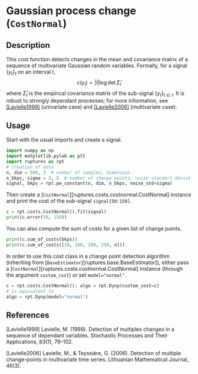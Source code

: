 # Gaussian process change (`CostNormal`)

## Description

This cost function detects changes in the mean and covariance matrix of a sequence of multivariate Gaussian random variables.
Formally, for a signal $\{y_t\}_t$ on an interval $I$,
$$
c(y_{I}) = |I| \log\det\widehat{\Sigma}_I
$$
where $\widehat{\Sigma}_I$ is the empirical covariance matrix of the sub-signal $\{y_t\}_{t\in I}$.
It is robust to strongly dependant processes; for more information, see  [[Lavielle1999]](#Lavielle1999) (univariate case) and [[Lavielle2006]](#Lavielle2006) (multivariate case).


## Usage

Start with the usual imports and create a signal.

```python
import numpy as np
import matplotlib.pylab as plt
import ruptures as rpt
# creation of data
n, dim = 500, 3  # number of samples, dimension
n_bkps, sigma = 3, 5  # number of change points, noise standart deviation
signal, bkps = rpt.pw_constant(n, dim, n_bkps, noise_std=sigma)
```

Then create a [`CostNormal`][ruptures.costs.costnormal.CostNormal] instance and print the cost of the sub-signal `signal[50:150]`.

```python
c = rpt.costs.CostNormal().fit(signal)
print(c.error(50, 150))
```

You can also compute the sum of costs for a given list of change points.

```python
print(c.sum_of_costs(bkps))
print(c.sum_of_costs([10, 100, 200, 250, n]))
```

In order to use this cost class in a change point detection algorithm (inheriting from [`BaseEstimator`][ruptures.base.BaseEstimator]), either pass a [`CostNormal`][ruptures.costs.costnormal.CostNormal] instance (through the argument `custom_cost`) or set `model="normal"`.

```python
c = rpt.costs.CostNormal(); algo = rpt.Dynp(custom_cost=c)
# is equivalent to
algo = rpt.Dynp(model="normal")
```

## References

<a id="Lavielle1999">[Lavielle1999]</a>
Lavielle, M. (1999). Detection of multiples changes in a sequence of dependant variables. Stochastic Processes and Their Applications, 83(1), 79–102.

<a id="Lavielle2006">[Lavielle2006]</a>
Lavielle, M., & Teyssière, G. (2006). Detection of multiple change-points in multivariate time series. Lithuanian Mathematical Journal, 46(3).